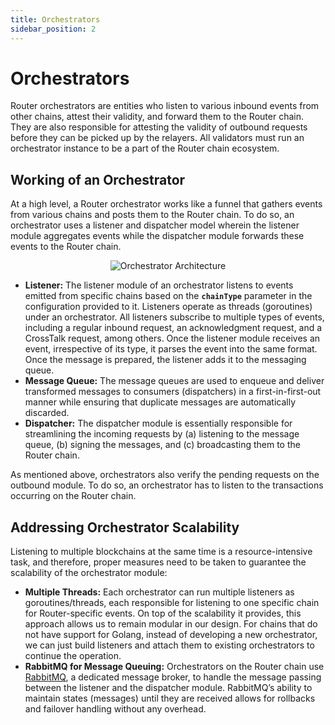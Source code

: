 ```yaml
---
title: Orchestrators
sidebar_position: 2
---
```


# Orchestrators

Router orchestrators are entities who listen to various inbound events from other chains, attest their validity, and forward them to the Router chain. They are also responsible for attesting the validity of outbound requests before they can be picked up by the relayers. All validators must run an orchestrator instance to be a part of the Router chain ecosystem.

## Working of an Orchestrator
At a high level, a Router orchestrator works like a funnel that gathers events from various chains and posts them to the Router chain. To do so, an orchestrator uses a listener and dispatcher model wherein the listener module aggregates events while the dispatcher module forwards these events to the Router chain.

<center><img src={require('./img/orchestrator.png').default} alt="Orchestrator Architecture"  style={{ width: 700, marginBottom: 12 }} /></center>

- **Listener:** The listener module of an orchestrator listens to events emitted from specific chains based on the **`chainType`** parameter in the configuration provided to it. Listeners operate as threads (goroutines) under an orchestrator. All listeners subscribe to multiple types of events, including a regular inbound request, an acknowledgment request, and a CrossTalk request, among others. Once the listener module receives an event, irrespective of its type, it parses the event into the same format. Once the message is prepared, the listener adds it to the messaging queue.
- **Message Queue:** The message queues are used to enqueue and deliver transformed messages to consumers (dispatchers) in a first-in-first-out manner while ensuring that duplicate messages are automatically discarded.
- **Dispatcher:** The dispatcher module is essentially responsible for streamlining the incoming requests by (a) listening to the message queue, (b) signing the messages, and (c) broadcasting them to the Router chain.  

As mentioned above, orchestrators also verify the pending requests on the outbound module. To do so, an orchestrator has to listen to the transactions occurring on the Router chain.

## Addressing Orchestrator Scalability
Listening to multiple blockchains at the same time is a resource-intensive task, and therefore, proper measures need to be taken to guarantee the scalability of the orchestrator module:
- **Multiple Threads:** Each orchestrator can run multiple listeners as goroutines/threads, each responsible for listening to one specific chain for Router-specific events. On top of the scalability it provides, this approach allows us to remain modular in our design. For chains that do not have support for Golang, instead of developing a new orchestrator, we can just build listeners and attach them to existing orchestrators to continue the operation.
- **RabbitMQ for Message Queuing:** Orchestrators on the Router chain use [RabbitMQ](https://www.rabbitmq.com/), a dedicated message broker, to handle the message passing between the listener and the dispatcher module. RabbitMQ’s ability to maintain states (messages) until they are received allows for rollbacks and failover handling without any overhead.
